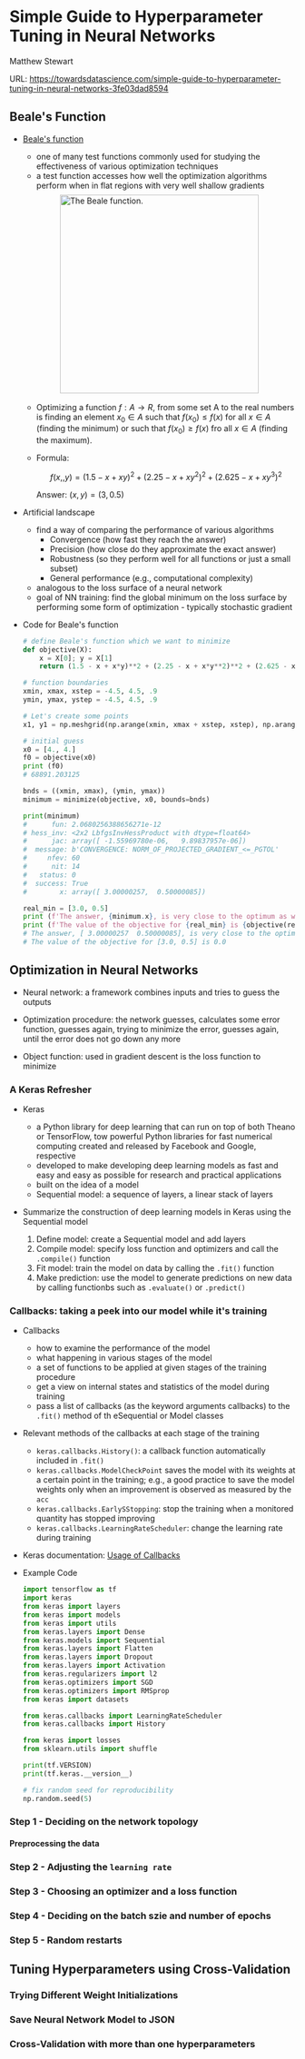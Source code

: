 # Simple Guide to Hyperparameter Tuning in Neural Networks

Matthew Stewart

URL: https://towardsdatascience.com/simple-guide-to-hyperparameter-tuning-in-neural-networks-3fe03dad8594


## Beale's Function

+ [Beale's function](https://en.wikipedia.org/wiki/Test_functions_for_optimization)
  + one of many test functions commonly used for studying the effectiveness of various optimization techniques
  + a test function accesses how well the optimization algorithms perform when in flat regions with very well shallow gradients

  <div style="margin: 0.5em; display: flex; justify-content: center; align-items: center; flex-flow: row wrap;">
    <a href="https://towardsdatascience.com/simple-guide-to-hyperparameter-tuning-in-neural-networks-3fe03dad8594" ismap target="_blank">
      <img src="https://miro.medium.com/max/875/0*b6VbjuQQJVXxd_rE.jpg" style="margin: 0.1em;" alt="The Beale function." title="The Beale function." width=350>
    </a>
  </div>

  + Optimizing a function $f: A \rightarrow R$, from some set A to the real numbers is finding an element $x_0 \in A$ such that $f(x_0) \leq f(x)$ for all $x \in A$ (finding the minimum) or such that $f(x_0) \geq f(x)$ fro all $x \in A$ (finding the maximum).
  + Formula:

    $$f(x,, y) = (1.5 -x +xy)^2 + (2.25 -x + xy^2)^2 + (2.625 - x +xy^3)^2$$

    Answer: $(x, y) = (3, 0.5)$

+ Artificial landscape
  + find a way of comparing the performance of various algorithms
    + Convergence (how fast they reach the answer)
    + Precision (how close do they approximate the exact answer)
    + Robustness (so they perform well for all functions or just a small subset)
    + General performance (e.g., computational complexity)
  + analogous to the loss surface of a neural network
  + goal of NN training: find the global minimum on the loss surface by performing some form of optimization - typically stochastic gradient

+ Code for Beale's function

  ```python
  # define Beale's function which we want to minimize
  def objective(X):
      x = X[0]; y = X[1]
      return (1.5 - x + x*y)**2 + (2.25 - x + x*y**2)**2 + (2.625 - x + x*y**3)**2

  # function boundaries
  xmin, xmax, xstep = -4.5, 4.5, .9
  ymin, ymax, ystep = -4.5, 4.5, .9

  # Let's create some points
  x1, y1 = np.meshgrid(np.arange(xmin, xmax + xstep, xstep), np.arange(ymin, ymax + ystep, ystep))

  # initial guess
  x0 = [4., 4.]  
  f0 = objective(x0)
  print (f0)
  # 68891.203125

  bnds = ((xmin, xmax), (ymin, ymax))
  minimum = minimize(objective, x0, bounds=bnds)

  print(minimum)
  #      fun: 2.0680256388656271e-12
  # hess_inv: <2x2 LbfgsInvHessProduct with dtype=float64>
  #      jac: array([ -1.55969780e-06,   9.89837957e-06])
  #  message: b'CONVERGENCE: NORM_OF_PROJECTED_GRADIENT_<=_PGTOL'
  #     nfev: 60
  #      nit: 14
  #   status: 0
  #  success: True
  #        x: array([ 3.00000257,  0.50000085])

  real_min = [3.0, 0.5]
  print (f'The answer, {minimum.x}, is very close to the optimum as we know it, which is {real_min}') 
  print (f'The value of the objective for {real_min} is {objective(real_min)}')
  # The answer, [ 3.00000257  0.50000085], is very close to the optimum as we know it, which is [3.0, 0.5]
  # The value of the objective for [3.0, 0.5] is 0.0
  ```


## Optimization in Neural Networks

+ Neural network: a framework combines inputs and tries to guess the outputs

+ Optimization procedure: the network guesses, calculates some error function, guesses again, trying to minimize the error, guesses again, until the error does not go down any more

+ Object function: used in gradient descent is the loss function to minimize


### A Keras Refresher

+ Keras
  + a Python library for deep learning that can run on top of both Theano or TensorFlow, tow powerful Python libraries for fast numerical computing created and released by Facebook and Google, respective
  + developed to make developing deep learning models as fast and easy and easy as possible for research and practical applications
  + built on the idea of a model
  + Sequential model: a sequence of layers, a linear stack of layers

+ Summarize the construction of deep learning models in Keras using the Sequential model
  1. Define model: create a Sequential model and add layers
  2. Compile model: specify loss function and optimizers and call the `.compile()` function
  3. Fit model: train the model on data by calling the `.fit()` function
  4. Make prediction: use the model to generate predictions on new data by calling functionbs such as `.evaluate()` or `.predict()`


### Callbacks: taking a peek into our model while it's training

+ Callbacks
  + how to examine the performance of the model
  + what happening in various stages of the model
  + a set of functions to be applied at given stages of the training procedure
  + get a view on internal states and statistics of the model during training
  + pass a list of callbacks (as the keyword arguments callbacks) to the `.fit()` method of th eSequential or Model classes

+ Relevant methods of the callbacks at each stage of the training
  + `keras.callbacks.History()`: a callback function automatically included in `.fit()`
  + `keras.callbacks.ModelCheckPoint` saves the model with its weights at a certain point in the training; e.g., a good practice to save the model weights only when an improvement is observed as measured by the `acc`
  + `keras.callbacks.EarlySStopping`: stop the training when a monitored quantity has stopped improving
  + `keras.callbacks.LearningRateScheduler`: change the learning rate during training

+ Keras documentation: [Usage of Callbacks](https://keras.io/callbacks/)

+ Example Code

  ```python
  import tensorflow as tf
  import keras
  from keras import layers
  from keras import models
  from keras import utils
  from keras.layers import Dense
  from keras.models import Sequential
  from keras.layers import Flatten
  from keras.layers import Dropout
  from keras.layers import Activation
  from keras.regularizers import l2
  from keras.optimizers import SGD
  from keras.optimizers import RMSprop
  from keras import datasets

  from keras.callbacks import LearningRateScheduler
  from keras.callbacks import History

  from keras import losses
  from sklearn.utils import shuffle

  print(tf.VERSION)
  print(tf.keras.__version__)

  # fix random seed for reproducibility
  np.random.seed(5)
  ```


### Step 1 - Deciding on the network topology




#### Preprocessing the data




### Step 2 - Adjusting the `learning rate`




### Step 3 - Choosing an optimizer and a loss function




### Step 4 - Deciding on the batch szie and number of epochs




### Step 5 - Random restarts




## Tuning Hyperparameters using Cross-Validation



### Trying Different Weight Initializations




### Save Neural Network Model to JSON




### Cross-Validation with more than one hyperparameters





